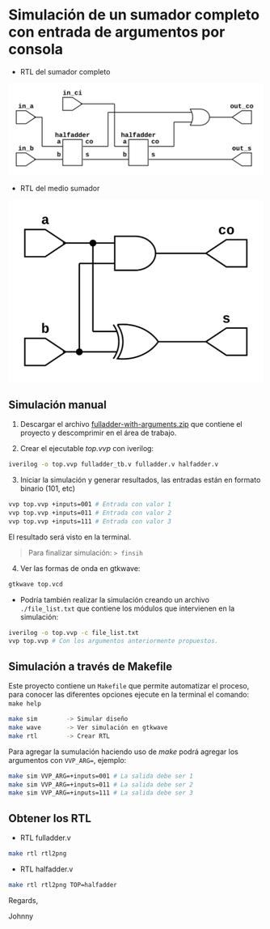 # Simulación de un sumador completo con entrada de argumentos por consola

* RTL del sumador completo

![RTL del sumador completo](./fulladder.png)

* RTL del medio sumador

![RTL del medio sumador](./halfadder.png)

## Simulación manual

1. Descargar el archivo [fulladder-with-arguments.zip](./fulladder-with-arguments.zip) que contiene el proyecto y descomprimir en el área de trabajo.

2. Crear el ejecutable *top.vvp* con iverilog:
```bash
iverilog -o top.vvp fulladder_tb.v fulladder.v halfadder.v
```

3. Iniciar la simulación y generar resultados, las entradas están en formato binario (101, etc)
```bash
vvp top.vvp +inputs=001 # Entrada con valor 1
vvp top.vvp +inputs=011 # Entrada con valor 2
vvp top.vvp +inputs=111 # Entrada con valor 3
```
El resultado será visto en la terminal.
> Para finalizar simulación: `> finsih`

4. Ver las formas de onda en gtkwave:
```bash
gtkwave top.vcd
```

* Podría también realizar la simulación creando un archivo
`./file_list.txt` que contiene los módulos que intervienen en la simulación:

```bash
iverilog -o top.vvp -c file_list.txt
vvp top.vvp # Con los argumentos anteriormente propuestos.
```

## Simulación a través de Makefile

Este proyecto contiene un `Makefile` que permite automatizar el proceso, para conocer
las diferentes opciones ejecute en la terminal el comando: `make help`

```bash
make sim        -> Simular diseño
make wave       -> Ver simulación en gtkwave
make rtl        -> Crear RTL
```
Para agregar la sumulación haciendo uso de *make* podrá agregar los
argumentos con `VVP_ARG=`, ejemplo:

```bash
make sim VVP_ARG=+inputs=001 # La salida debe ser 1
make sim VVP_ARG=+inputs=011 # La salida debe ser 2
make sim VVP_ARG=+inputs=111 # La salida debe ser 3
```

## Obtener los RTL

* RTL fulladder.v

```bash
make rtl rtl2png
```

* RTL halfadder.v

```bash
make rtl rtl2png TOP=halfadder
```

Regards,

Johnny
